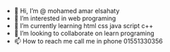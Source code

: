 - 👋 Hi, I’m @ mohamed amar elsahaty
- 👀 I’m interested in web programing
- 🌱 I’m currently learning html css java script c++ 
- 💞️ I’m looking to collaborate on learn programing
- 📫 How to reach me call me in phone 01551330356

<!---
mohamedelsahaty/mohamedelsahaty is a ✨ special ✨ repository because its `README.md` (this file) appears on your GitHub profile.
You can click the Preview link to take a look at your changes.
--->
